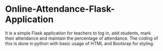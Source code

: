 # Online-Attendance-Flask-Application
It is a simple Flask application for teachers to log in, add students, mark their attendance and maintain the percentage of attendance. The coding of this is done in python with basic usage of HTML and Bootsrap for styling.
